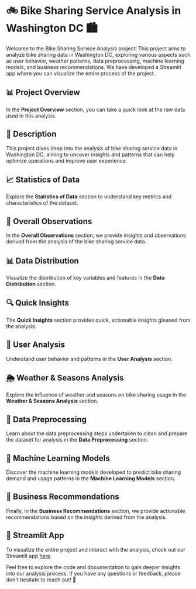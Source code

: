 # 🚲 Bike Sharing Service Analysis in Washington DC 🏙️

Welcome to the Bike Sharing Service Analysis project! This project aims to analyze bike sharing data in Washington DC, exploring various aspects such as user behavior, weather patterns, data preprocessing, machine learning models, and business recommendations. We have developed a Streamlit app where you can visualize the entire process of the project.

## 📊 Project Overview

In the **Project Overview** section, you can take a quick look at the raw data used in this analysis.

## 📝 Description

This project dives deep into the analysis of bike sharing service data in Washington DC, aiming to uncover insights and patterns that can help optimize operations and improve user experience.

## 📈 Statistics of Data

Explore the **Statistics of Data** section to understand key metrics and characteristics of the dataset.

## 👀 Overall Observations

In the **Overall Observations** section, we provide insights and observations derived from the analysis of the bike sharing service data.

## 📊 Data Distribution

Visualize the distribution of key variables and features in the **Data Distribution** section.

## 🔍 Quick Insights

The **Quick Insights** section provides quick, actionable insights gleaned from the analysis.

## 👥 User Analysis

Understand user behavior and patterns in the **User Analysis** section.

## 🌦️ Weather & Seasons Analysis

Explore the influence of weather and seasons on bike sharing usage in the **Weather & Seasons Analysis** section.

## 🧹 Data Preprocessing

Learn about the data preprocessing steps undertaken to clean and prepare the dataset for analysis in the **Data Preprocessing** section.

## 🤖 Machine Learning Models

Discover the machine learning models developed to predict bike sharing demand and usage patterns in the **Machine Learning Models** section.

## 💼 Business Recommendations

Finally, in the **Business Recommendations** section, we provide actionable recommendations based on the insights derived from the analysis.

## 🚀 Streamlit App

To visualize the entire project and interact with the analysis, check out our Streamlit app [here](your_streamlit_app_link).

Feel free to explore the code and documentation to gain deeper insights into our analysis process. If you have any questions or feedback, please don't hesitate to reach out! 📧
